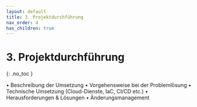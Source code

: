 ```yaml
---
layout: default
title: 3. Projektdurchführung
nav_order: 4
has_children: true
---
```


# 3. Projektdurchführung

{: .no_toc }


• Beschreibung der Umsetzung
• Vorgehensweise bei der Problemlösung
• Technische Umsetzung (Cloud-Dienste, IaC, CI/CD etc.)
• Herausforderungen & Lösungen
• Änderungsmanagement
